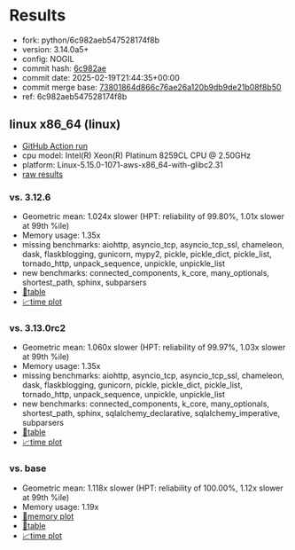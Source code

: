 # Results

- fork: python/6c982aeb547528174f8b
- version: 3.14.0a5+
- config: NOGIL
- commit hash: [6c982ae](https://github.com/python/cpython/commit/6c982ae)
- commit date: 2025-02-19T21:44:35+00:00
- commit merge base: [73801864d866c76ae26a120b9db9de21b08f8b50](https://github.com/python/cpython/commit/73801864d866c76ae26a120b9db9de21b08f8b50)
- ref: 6c982aeb547528174f8b

## linux x86_64 (linux)

- [GitHub Action run](https://github.com/facebookexperimental/free-threading-benchmarking/actions/runs/13425071869)
- cpu model: Intel(R) Xeon(R) Platinum 8259CL CPU @ 2.50GHz
- platform: Linux-5.15.0-1071-aws-x86_64-with-glibc2.31
- [raw results](bm-20250219-linux-x86_64-python-6c982aeb547528174f8b-3.14.0a5%2B-6c982ae.json)

### vs. 3.12.6

- Geometric mean: 1.024x slower (HPT: reliability of 99.80%, 1.01x slower at 99th %ile)
- Memory usage: 1.35x
- missing benchmarks: aiohttp, asyncio_tcp, asyncio_tcp_ssl, chameleon, dask, flaskblogging, gunicorn, mypy2, pickle, pickle_dict, pickle_list, tornado_http, unpack_sequence, unpickle, unpickle_list
- new benchmarks: connected_components, k_core, many_optionals, shortest_path, sphinx, subparsers
- [📄table](bm-20250219-linux-x86_64-python-6c982aeb547528174f8b-3.14.0a5%2B-6c982ae-vs-3.12.6.md)
- [📈time plot](bm-20250219-linux-x86_64-python-6c982aeb547528174f8b-3.14.0a5%2B-6c982ae-vs-3.12.6.svg)

### vs. 3.13.0rc2

- Geometric mean: 1.060x slower (HPT: reliability of 99.97%, 1.03x slower at 99th %ile)
- Memory usage: 1.35x
- missing benchmarks: aiohttp, asyncio_tcp, asyncio_tcp_ssl, chameleon, dask, flaskblogging, gunicorn, pickle, pickle_dict, pickle_list, tornado_http, unpack_sequence, unpickle, unpickle_list
- new benchmarks: connected_components, k_core, many_optionals, shortest_path, sphinx, sqlalchemy_declarative, sqlalchemy_imperative, subparsers
- [📄table](bm-20250219-linux-x86_64-python-6c982aeb547528174f8b-3.14.0a5%2B-6c982ae-vs-3.13.0rc2.md)
- [📈time plot](bm-20250219-linux-x86_64-python-6c982aeb547528174f8b-3.14.0a5%2B-6c982ae-vs-3.13.0rc2.svg)

### vs. base

- Geometric mean: 1.118x slower (HPT: reliability of 100.00%, 1.12x slower at 99th %ile)
- Memory usage: 1.19x
- [🧠memory plot](bm-20250219-linux-x86_64-python-6c982aeb547528174f8b-3.14.0a5%2B-6c982ae-vs-base-mem.svg)
- [📄table](bm-20250219-linux-x86_64-python-6c982aeb547528174f8b-3.14.0a5%2B-6c982ae-vs-base.md)
- [📈time plot](bm-20250219-linux-x86_64-python-6c982aeb547528174f8b-3.14.0a5%2B-6c982ae-vs-base.svg)

